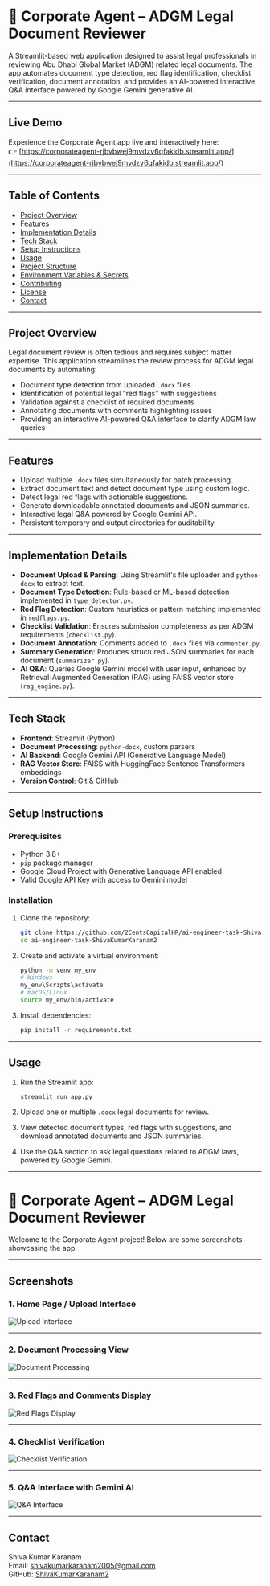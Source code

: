 # 📄 Corporate Agent – ADGM Legal Document Reviewer

A Streamlit-based web application designed to assist legal professionals in reviewing Abu Dhabi Global Market (ADGM) related legal documents. The app automates document type detection, red flag identification, checklist verification, document annotation, and provides an AI-powered interactive Q&A interface powered by Google Gemini generative AI.

---
## Live Demo

Experience the Corporate Agent app live and interactively here:  
👉 [https://corporateagent-rjbvbwej9mvdzv6qfakidb.streamlit.app/](https://corporateagent-rjbvbwej9mvdzv6qfakidb.streamlit.app/)

---

## Table of Contents

- [Project Overview](#project-overview)
- [Features](#features)
- [Implementation Details](#implementation-details)
- [Tech Stack](#tech-stack)
- [Setup Instructions](#setup-instructions)
- [Usage](#usage)
- [Project Structure](#project-structure)
- [Environment Variables & Secrets](#environment-variables--secrets)
- [Contributing](#contributing)
- [License](#license)
- [Contact](#contact)

---

## Project Overview

Legal document review is often tedious and requires subject matter expertise. This application streamlines the review process for ADGM legal documents by automating:

- Document type detection from uploaded `.docx` files
- Identification of potential legal "red flags" with suggestions
- Validation against a checklist of required documents
- Annotating documents with comments highlighting issues
- Providing an interactive AI-powered Q&A interface to clarify ADGM law queries

---

## Features

- Upload multiple `.docx` files simultaneously for batch processing.
- Extract document text and detect document type using custom logic.
- Detect legal red flags with actionable suggestions.
- Generate downloadable annotated documents and JSON summaries.
- Interactive legal Q&A powered by Google Gemini API.
- Persistent temporary and output directories for auditability.

---

## Implementation Details

- **Document Upload & Parsing**: Using Streamlit's file uploader and `python-docx` to extract text.
- **Document Type Detection**: Rule-based or ML-based detection implemented in `type_detector.py`.
- **Red Flag Detection**: Custom heuristics or pattern matching implemented in `redflags.py`.
- **Checklist Validation**: Ensures submission completeness as per ADGM requirements (`checklist.py`).
- **Document Annotation**: Comments added to `.docx` files via `commenter.py`.
- **Summary Generation**: Produces structured JSON summaries for each document (`summarizer.py`).
- **AI Q&A**: Queries Google Gemini model with user input, enhanced by Retrieval-Augmented Generation (RAG) using FAISS vector store (`rag_engine.py`).

---

## Tech Stack

- **Frontend**: Streamlit (Python)
- **Document Processing**: `python-docx`, custom parsers
- **AI Backend**: Google Gemini API (Generative Language Model)
- **RAG Vector Store**: FAISS with HuggingFace Sentence Transformers embeddings
- **Version Control**: Git & GitHub

---

## Setup Instructions

### Prerequisites

- Python 3.8+
- `pip` package manager
- Google Cloud Project with Generative Language API enabled
- Valid Google API Key with access to Gemini model

### Installation

1. Clone the repository:
    ```bash
    git clone https://github.com/2CentsCapitalHR/ai-engineer-task-ShivaKumarKaranam2.git
    cd ai-engineer-task-ShivaKumarKaranam2
    ```

2. Create and activate a virtual environment:
    ```bash
    python -m venv my_env
    # Windows
    my_env\Scripts\activate
    # macOS/Linux
    source my_env/bin/activate
    ```

3. Install dependencies:
    ```bash
    pip install -r requirements.txt
    ```
---

## Usage

1. Run the Streamlit app:
    ```bash
    streamlit run app.py
    ```

2. Upload one or multiple `.docx` legal documents for review.

3. View detected document types, red flags with suggestions, and download annotated documents and JSON summaries.

4. Use the Q&A section to ask legal questions related to ADGM laws, powered by Google Gemini.

---

# 📄 Corporate Agent – ADGM Legal Document Reviewer

Welcome to the Corporate Agent project! Below are some screenshots showcasing the app.

---

## Screenshots

### 1. Home Page / Upload Interface

![Upload Interface](Corporate%20Agent/images/Screenshot%202025-08-09%20132533.png)

---

### 2. Document Processing View

![Document Processing](Corporate%20Agent/images/Screenshot%202025-08-09%20132603.png)

---

### 3. Red Flags and Comments Display

![Red Flags Display](Corporate%20Agent/images/Screenshot%202025-08-09%20132629.png)

---

### 4. Checklist Verification

![Checklist Verification](Corporate%20Agent/images/Screenshot%202025-08-09%20132649.png)

---

### 5. Q&A Interface with Gemini AI

![Q&A Interface](Corporate%20Agent/images/Screenshot%202025-08-09%20132716.png)


---


## Contact

Shiva Kumar Karanam  
Email: shivakumarkaranam2005@gmail.com  
GitHub: [ShivaKumarKaranam2](https://github.com/ShivaKumarKaranam2)



